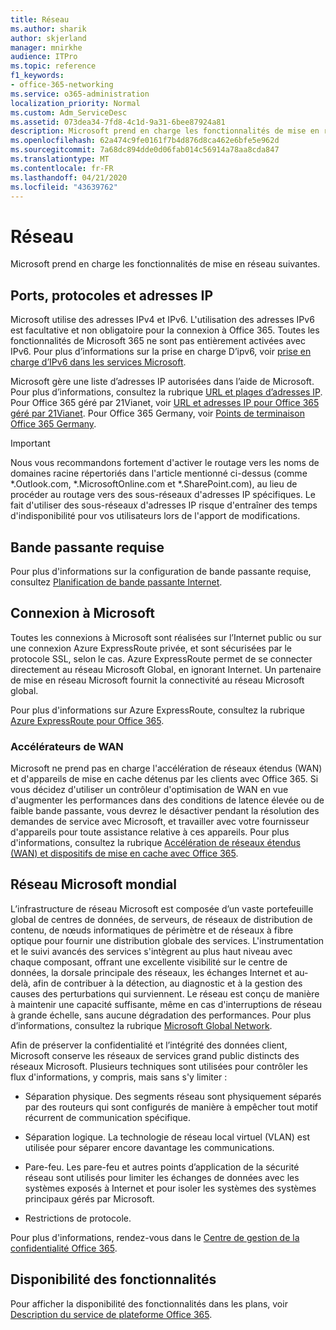 ```yaml
---
title: Réseau
ms.author: sharik
author: skjerland
manager: mnirkhe
audience: ITPro
ms.topic: reference
f1_keywords:
- office-365-networking
ms.service: o365-administration
localization_priority: Normal
ms.custom: Adm_ServiceDesc
ms.assetid: 073dea34-7fd8-4c1d-9a31-6bee87924a81
description: Microsoft prend en charge les fonctionnalités de mise en réseau suivantes.
ms.openlocfilehash: 62a474c9fe0161f7b4d876d8ca462e6bfe5e962d
ms.sourcegitcommit: 7a68dc894dde0d06fab014c56914a78aa8cda847
ms.translationtype: MT
ms.contentlocale: fr-FR
ms.lasthandoff: 04/21/2020
ms.locfileid: "43639762"
---
```

# <a name="networking"></a>Réseau

Microsoft prend en charge les fonctionnalités de mise en réseau suivantes.
  
## <a name="ports-protocols-and-ip-addresses"></a>Ports, protocoles et adresses IP

Microsoft utilise des adresses IPv4 et IPv6. L'utilisation des adresses IPv6 est facultative et non obligatoire pour la connexion à Office 365. Toutes les fonctionnalités de Microsoft 365 ne sont pas entièrement activées avec IPv6. Pour plus d’informations sur la prise en charge D’ipv6, voir [prise en charge d’IPv6 dans les services Microsoft](https://docs.microsoft.com/office365/enterprise/ipv6-support).
  
Microsoft gère une liste d’adresses IP autorisées dans l’aide de Microsoft. Pour plus d’informations, consultez la rubrique [URL et plages d’adresses IP](https://docs.microsoft.com/office365/enterprise/urls-and-ip-address-ranges). Pour Office 365 géré par 21Vianet, voir [URL et adresses IP pour Office 365 géré par 21Vianet](https://docs.microsoft.com/office365/enterprise/managing-office-365-endpoints). Pour Office 365 Germany, voir [Points de terminaison Office 365 Germany](https://support.office.com/article/Office-365-Germany-endpoints-8a113a50-0071-4155-bb8e-eba5a8dbd4c8).
  
> [!IMPORTANT]
> Nous vous recommandons fortement d'activer le routage vers les noms de domaines racine répertoriés dans l'article mentionné ci-dessus (comme \*.Outlook.com, \*.MicrosoftOnline.com et \*.SharePoint.com), au lieu de procéder au routage vers des sous-réseaux d'adresses IP spécifiques. Le fait d'utiliser des sous-réseaux d'adresses IP risque d'entraîner des temps d'indisponibilité pour vos utilisateurs lors de l'apport de modifications. 
  
## <a name="bandwidth-requirements"></a>Bande passante requise

Pour plus d'informations sur la configuration de bande passante requise, consultez [Planification de bande passante Internet](https://docs.microsoft.com/office365/enterprise/network-planning-and-performance).
  
## <a name="connecting-to-microsoft"></a>Connexion à Microsoft

Toutes les connexions à Microsoft sont réalisées sur l’Internet public ou sur une connexion Azure ExpressRoute privée, et sont sécurisées par le protocole SSL, selon le cas. Azure ExpressRoute permet de se connecter directement au réseau Microsoft Global, en ignorant Internet. Un partenaire de mise en réseau Microsoft fournit la connectivité au réseau Microsoft global.
  
Pour plus d'informations sur Azure ExpressRoute, consultez la rubrique [Azure ExpressRoute pour Office 365](https://aka.ms/expressrouteoffice365).
  
### <a name="wan-accelerators"></a>Accélérateurs de WAN

Microsoft ne prend pas en charge l'accélération de réseaux étendus (WAN) et d'appareils de mise en cache détenus par les clients avec Office 365. Si vous décidez d'utiliser un contrôleur d'optimisation de WAN en vue d'augmenter les performances dans des conditions de latence élevée ou de faible bande passante, vous devrez le désactiver pendant la résolution des demandes de service avec Microsoft, et travailler avec votre fournisseur d'appareils pour toute assistance relative à ces appareils. Pour plus d'informations, consultez la rubrique [Accélération de réseaux étendus (WAN) et dispositifs de mise en cache avec Office 365](https://support.microsoft.com/help/2690045/using-third-party-network-devices-or-solutions-with-office-365).
  
## <a name="the-global-microsoft-network"></a>Réseau Microsoft mondial

L’infrastructure de réseau Microsoft est composée d’un vaste portefeuille global de centres de données, de serveurs, de réseaux de distribution de contenu, de nœuds informatiques de périmètre et de réseaux à fibre optique pour fournir une distribution globale des services. L'instrumentation et le suivi avancés des services s'intègrent au plus haut niveau avec chaque composant, offrant une excellente visibilité sur le centre de données, la dorsale principale des réseaux, les échanges Internet et au-delà, afin de contribuer à la détection, au diagnostic et à la gestion des causes des perturbations qui surviennent. Le réseau est conçu de manière à maintenir une capacité suffisante, même en cas d'interruptions de réseau à grande échelle, sans aucune dégradation des performances. Pour plus d’informations, consultez la rubrique [Microsoft Global Network](https://docs.microsoft.com/azure/networking/microsoft-global-network). 
  
Afin de préserver la confidentialité et l’intégrité des données client, Microsoft conserve les réseaux de services grand public distincts des réseaux Microsoft. Plusieurs techniques sont utilisées pour contrôler les flux d'informations, y compris, mais sans s'y limiter :
  
- Séparation physique. Des segments réseau sont physiquement séparés par des routeurs qui sont configurés de manière à empêcher tout motif récurrent de communication spécifique.
    
- Séparation logique. La technologie de réseau local virtuel (VLAN) est utilisée pour séparer encore davantage les communications.
    
- Pare-feu. Les pare-feu et autres points d’application de la sécurité réseau sont utilisés pour limiter les échanges de données avec les systèmes exposés à Internet et pour isoler les systèmes des systèmes principaux gérés par Microsoft. 
    
- Restrictions de protocole.
    
Pour plus d'informations, rendez-vous dans le [Centre de gestion de la confidentialité Office 365](https://www.microsoft.com/trust-center). 
  
## <a name="feature-availability"></a>Disponibilité des fonctionnalités

Pour afficher la disponibilité des fonctionnalités dans les plans, voir [Description du service de plateforme Office 365](office-365-platform-service-description.md).
  

